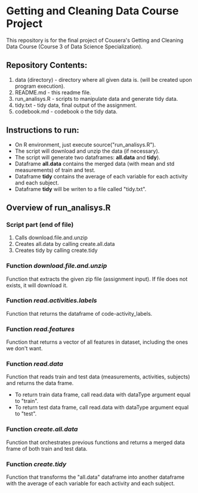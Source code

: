 Getting and Cleaning Data Course Project
========================================

This repository is for the final project of Cousera's Getting and Cleaning Data Course
(Course 3 of Data Science Specialization).

Repository Contents:
--------------------

1. data (directory) - directory where all given data is. (will be created upon program execution).
2. README.md - this readme file.
3. run_analisys.R - scripts to manipulate data and generate tidy data.
4. tidy.txt - tidy data, final output of the assignment.
5. codebook.md - codebook o the tidy data.

Instructions to run:
--------------------

* On R environment, just execute source("run_analisys.R").
* The script will download and unzip the data (if necessary).
* The script will generate two dataframes: **all.data** and **tidy**).
* Dataframe **all.data** contains the merged data (with mean and std measurements) of train and test.
* Dataframe **tidy** contains the average of each variable for each activity and each subject.
* Dataframe **tidy** will be writen to a file called "tidy.txt".

Overview of run_analisys.R
--------------------------

### Script part (end of file)

1. Calls download.file.and.unzip
2. Creates all.data by calling create.all.data
3. Creates tidy by calling create.tidy

### Function *download.file.and.unzip*

Function that extracts the given zip file (assignment input). If file does not exists, it will download it.

### Function *read.activities.labels*

Function that returns the dataframe of code-activity_labels.

### Function *read.features*

Function that returns a vector of all features in dataset, including the ones we don't want.

### Function *read.data*

Function that reads train and test data (measurements, activities, subjects) and returns the data frame.

* To return train data frame, call read.data with dataType argument equal to "train".
* To return test data frame, call read.data with dataType argument equal to "test".

### Function *create.all.data*

Function that orchestrates previous functions and returns a merged data frame of both train and test data.

### Function *create.tidy*

Function that transforms the "all.data" dataframe into another dataframe with
the average of each variable for each activity and each subject.
